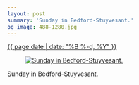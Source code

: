 ```yaml
---
layout: post
summary: 'Sunday in Bedford-Stuyvesant.'
og_image: 488-1280.jpg
---
```


<div class="post">
 <time>
  <a href="/488">
   {{ page.date | date: "%B %-d, %Y" }}
  </a>
 </time>
 <a href="/488">
  <figure data-taken="5/8/2016">
   <img alt="Sunday in Bedford-Stuyvesant." sizes="(min-width: 700px) 50vw, calc(100vw - 2rem)" src="{{ site.assets_url }}/488-640.jpg" srcset="{{ site.assets_url }}/488-1280.jpg 1280w, {{ site.assets_url }}/488-960.jpg 960w, {{ site.assets_url }}/488-640.jpg 640w, {{ site.assets_url }}/488-320.jpg 320w"/>
  </figure>
 </a>
 <span>
  Sunday in Bedford-Stuyvesant.
 </span>
</div>
